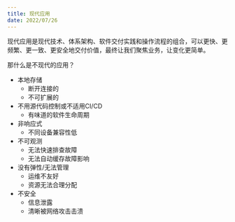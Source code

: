 ```yaml
---
title: 现代应用
date: 2022/07/26
---
```


现代应用是现代技术、体系架构、软件交付实践和操作流程的组合，可以更快、更频繁、更一致、更安全地交付价值，最终让我们聚焦业务，让变化更简单。

那什么是不现代的应用？

* 本地存储
  * 断开连接的
  * 不可扩展的
* 不用源代码控制或不适用CI/CD
  * 有味道的软件生命周期
* 非响应式
  * 不同设备兼容性低
* 不可观测
  * 无法快速排查故障
  * 无法自动缓存故障影响
* 没有弹性/无法管理
  * 运维不友好
  * 资源无法合理分配
* 不安全
  * 信息泄露
  * 清晰被网络攻击击溃

